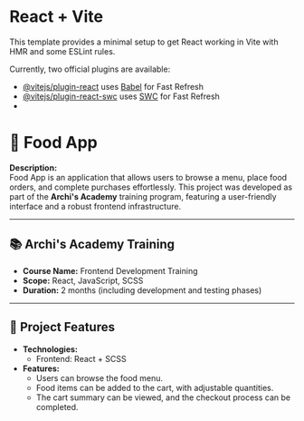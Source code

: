 # React + Vite

This template provides a minimal setup to get React working in Vite with HMR and some ESLint rules.

Currently, two official plugins are available:

- [@vitejs/plugin-react](https://github.com/vitejs/vite-plugin-react/blob/main/packages/plugin-react/README.md) uses [Babel](https://babeljs.io/) for Fast Refresh
- [@vitejs/plugin-react-swc](https://github.com/vitejs/vite-plugin-react-swc) uses [SWC](https://swc.rs/) for Fast Refresh
- 
# 🍔 Food App

**Description:**  
Food App is an application that allows users to browse a menu, place food orders, and complete purchases effortlessly. This project was developed as part of the **Archi's Academy** training program, featuring a user-friendly interface and a robust frontend infrastructure.

---

## 📚 Archi's Academy Training
- **Course Name:** Frontend Development Training
- **Scope:** React, JavaScript, SCSS
- **Duration:** 2 months (including development and testing phases)

---

## 🚀 Project Features
- **Technologies:**
  - Frontend: React + SCSS
- **Features:**
  - Users can browse the food menu.
  - Food items can be added to the cart, with adjustable quantities.
  - The cart summary can be viewed, and the checkout process can be completed.

  


